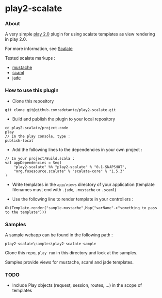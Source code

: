 # play2-scalate

### About

A very simple [play 2.0](http://www.playframework.org) plugin for using scalate templates as view rendering in play 2.0.

For more information, see [Scalate](http://scalate.fusesource.org/)


Tested scalate markups :

* [mustache](http://mustache.github.com/)
* [scaml](http://scalate.fusesource.org/documentation/scaml-reference.html)
* [jade](http://jade-lang.com/)


### How to use this plugin

* Clone this repository  

```
git clone git@github.com:adetante/play2-scalate.git
```
* Build and publish the plugin to your local repository 

```
cd play2-scalate/project-code
play
// In the play console, type :
publish-local
```
* Add the following lines to the dependencies in your own project :

```
// In your project/Build.scala :
val appDependencies = Seq(
	"play2-scalate" %% "play2-scalate" % "0.1-SNAPSHOT",
	"org.fusesource.scalate" % "scalate-core" % "1.5.3"
)
```
* Write templates in the ```app/views``` directory of your application (template filenames must end with `.jade`, `.mustache` or `.scaml`)  

* Use the following line to render template in your controllers :  

```
Ok(Template.render("sample.mustache",Map("varName"->"something to pass to the template")))
```

### Samples

A sample webapp can be found in the following path :  
```
play2-scalate\samples\play2-scalate-sample
```

Clone this repo, ```play run``` in this directory and look at the samples.

Samples provide views for mustache, scaml and jade templates.


### TODO
* Include Play objects (request, session, routes, …) in the scope of templates
